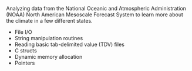 Analyzing data from the National Oceanic and Atmospheric Administration (NOAA) North American Mesoscale Forecast System to learn more about the climate in a few different states.

- File I/O
- String manipulation routines
- Reading basic tab-delimited value (TDV) files
- C structs
- Dynamic memory allocation
- Pointers